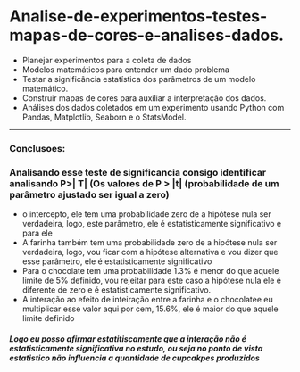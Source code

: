 # Analise-de-experimentos-testes-mapas-de-cores-e-analises-dados.

- Planejar experimentos para a coleta de dados
- Modelos matemáticos para entender um dado problema
- Testar a significância estatística dos parâmetros de um modelo matemático.
- Construir mapas de cores para auxiliar a interpretação dos dados.
- Análises dos dados coletados em um experimento usando Python com Pandas, Matplotlib, Seaborn e o StatsModel.
---------------------------------------------------------------------------------------------------------------------------
### Conclusoes:

 ### Analisando esse teste de significancia consigo identificar analisando P>| T| (Os valores de P > |t| (probabilidade de um parâmetro ajustado ser igual a zero)
 
 - o intercepto, ele tem uma probabilidade zero de a hipótese nula ser verdadeira, logo, este parâmetro, ele é estatisticamente significativo e para ele
 - A farinha também tem uma probabilidade zero de a hipótese nula ser verdadeira, logo, vou ficar com a hipótese alternativa e vou dizer que esse parâmetro, ele é estatisticamente significativo
 - Para o chocolate tem uma probabilidade 1.3% é menor do que aquele limite de 5%  definido, vou rejeitar para este caso a hipótese nula ele é diferente de zero e é estatisticamente significativo.
 - A interação ao efeito de inteiração entre a farinha e o chocolatee eu multiplicar esse valor aqui por cem, 15.6%, ele é maior do que aquele limite definido 
 
 ##### Logo eu posso afirmar estatitiscamente que a interação não é estatisticamente significativa no estudo, ou seja no ponto de vista estatistico não influencia a quantidade de cupcakpes produzidos
